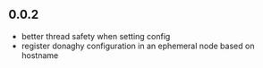 ## 0.0.2

* better thread safety when setting config
* register donaghy configuration in an ephemeral node based on hostname

